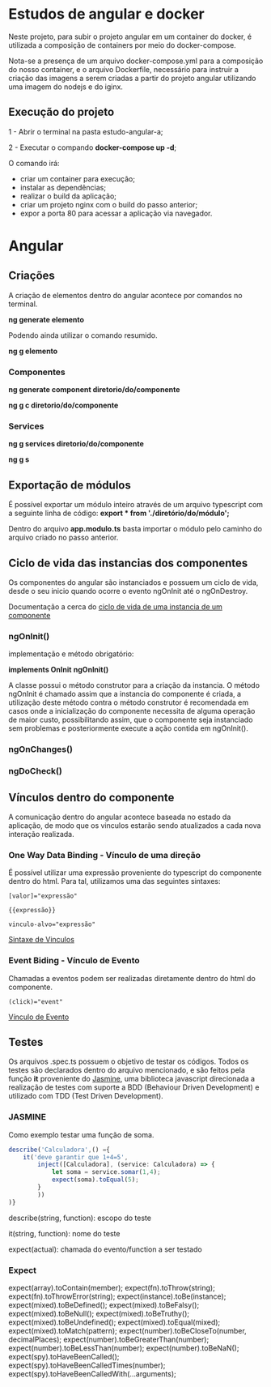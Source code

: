 # Estudos de angular e docker

Neste projeto, para subir o projeto angular em um container do docker, é utilizada a composição de containers por meio do docker-compose.

Nota-se a presença de um arquivo docker-compose.yml para a composição do nosso container, e o arquivo Dockerfile, necessário para instruir a criação das imagens a serem criadas a partir do projeto angular utilizando uma imagem do nodejs e do iginx.

## Execução do projeto

1 - Abrir o terminal na pasta estudo-angular-a;

2 - Executar o compando __docker-compose up -d__;

O comando irá:
- criar um container para execução;
- instalar as dependências;
- realizar o build da aplicação;
- criar um projeto nginx com o build do passo anterior;
- expor a porta 80 para acessar a aplicação via navegador.

# Angular

## Criações
A criação de elementos dentro do angular acontece por comandos no terminal.

__ng generate elemento__

Podendo ainda utilizar o comando resumido.

__ng g elemento__

### Componentes
__ng generate component diretorio/do/componente__

__ng g c diretorio/do/componente__

### Services
__ng g services diretorio/do/componente__

__ng g s__

## Exportação de módulos

É possível exportar um módulo inteiro através de um arquivo typescript com a seguinte linha de código:
__export * from './diretório/do/módulo';__

Dentro do arquivo **app.modulo.ts** basta importar o módulo pelo caminho do arquivo criado no passo anterior.

## Ciclo de vida das instancias dos componentes

Os componentes do angular são instanciados e possuem um ciclo de vida, desde o seu inicio quando ocorre o evento ngOnInit até o ngOnDestroy.

Documentação a cerca do [ciclo de vida de uma instancia de um componente](https://angular.io/guide/lifecycle-hooks)

### ngOnInit()

implementação e método obrigatório:

__implements OnInit__
__ngOnInit()__

A classe possui o método construtor para a criação da instancia.
O método ngOnInit é chamado assim que a instancia do componente é criada, a utilização deste método contra o método construtor é recomendada em casos onde a inicialização do componente necessita de alguma operação de maior custo, possibilitando assim, que o componente seja instanciado sem problemas e posteriormente execute a ação contida em ngOnInit().

### ngOnChanges()

### ngDoCheck()

## Vínculos dentro do componente

A comunicação dentro do angular acontece baseada no estado da aplicação, de modo que os vinculos estarão sendo atualizados a cada nova interação realizada.

### One Way Data Binding - Vínculo de uma direção

É possível utilizar uma expressão proveniente do typescript do componente dentro do html. Para tal, utilizamos uma das seguintes sintaxes:
```
[valor]="expressão"

{{expressão}}

vinculo-alvo="expressão"
```
[Sintaxe de Vinculos](https://angular.io/guide/binding-syntax)

### Event Biding - Vínculo de Evento

Chamadas a eventos podem ser realizadas diretamente dentro do html do componente.
```
(click)="event"
```
[Vínculo de Evento](https://angular.io/guide/event-binding)

## Testes

Os arquivos .spec.ts possuem o objetivo de testar os códigos.
Todos os testes são declarados dentro do arquivo mencionado, e são feitos pela função __it__ proveniente do [Jasmine](https://jasmine.github.io/index.html), uma biblioteca javascript direcionada a realização de testes com suporte a BDD (Behaviour Driven Development) e utilizado com TDD (Test Driven Development).

### JASMINE

Como exemplo testar uma função de soma.
```typescript
describe('Calculadora',() ={
    it('deve garantir que 1+4=5',
        inject([Calculadora], (service: Calculadora) => {
            let soma = service.somar(1,4);
            expect(soma).toEqual(5);
        }
        ))
)}
```

describe(string, function): escopo do teste

it(string, function): nome do teste

expect(actual): chamada do evento/function a ser testado

### Expect

expect(array).toContain(member);
expect(fn).toThrow(string);
expect(fn).toThrowError(string);
expect(instance).toBe(instance);
expect(mixed).toBeDefined();
expect(mixed).toBeFalsy();
expect(mixed).toBeNull();
expect(mixed).toBeTruthy();
expect(mixed).toBeUndefined();
expect(mixed).toEqual(mixed);
expect(mixed).toMatch(pattern);
expect(number).toBeCloseTo(number, decimalPlaces);
expect(number).toBeGreaterThan(number);
expect(number).toBeLessThan(number);
expect(number).toBeNaN();
expect(spy).toHaveBeenCalled();
expect(spy).toHaveBeenCalledTimes(number);
expect(spy).toHaveBeenCalledWith(...arguments);
